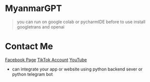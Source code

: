 # MyanmarGPT
> you can run on google colab or pycharmIDE
> before to use install googletrans and openai
# Contact Me
 [Facebook Page]([http://handlebarsjs.com/](https://www.facebook.com/profile.php?id=61557037974996))
 [TikTok Account](https://www.tiktok.com/@itbywinhtike)
 [YouTube](https://www.youtube.com/@ITByWinHtike)
- can integrate your app or website using python backend sever or python telegram bot
